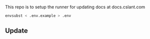 This repo is to setup the runner for updating docs at docs.cslant.com

```bash
envsubst < .env.example > .env
```

## Update 
